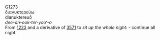<body>
  <p>G1273<br>  διανυκτερεύω  <br> dianuktereuō  <br><i>dee-an-ook-ter-yoo‘-o </i><br>From <a href="g1223.htm">1223</a> and a derivative of <a href="g3571.htm">3571</a>  to <i>sit</i> <i>up</i> <i>the</i> <i>whole</i> <i>night:</i> - continue all night.<br></p>
 </body>